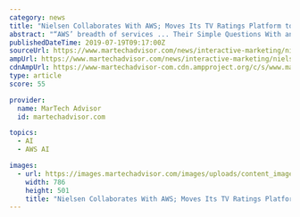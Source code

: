 ```yaml
---
category: news
title: "Nielsen Collaborates With AWS; Moves Its TV Ratings Platform to a Cloud-Based Infrastructure"
abstract: "“AWS’ breadth of services ... Their Simple Questions With an emerging cloud-based infrastructure and sharpened Machine Learning and Artificial Intelligence expertise, Nielsen is now modernizing their platform in order to give clients data to both ..."
publishedDateTime: 2019-07-19T09:17:00Z
sourceUrl: https://www.martechadvisor.com/news/interactive-marketing/nielsen-collaborates-with-aws-moves-its-tv-ratings-platform-to-a-cloud-based-infrastructure/
ampUrl: https://www.martechadvisor.com/news/interactive-marketing/nielsen-collaborates-with-aws-moves-its-tv-ratings-platform-to-a-cloud-based-infrastructure/
cdnAmpUrl: https://www-martechadvisor-com.cdn.ampproject.org/c/s/www.martechadvisor.com/news/interactive-marketing/nielsen-collaborates-with-aws-moves-its-tv-ratings-platform-to-a-cloud-based-infrastructure/
type: article
score: 55

provider:
  name: MarTech Advisor
  id: martechadvisor.com

topics:
  - AI
  - AWS AI

images:
  - url: https://images.martechadvisor.com/images/uploads/content_images/neilsen_collaborates_with_aws_5d31863261345.jpg
    width: 786
    height: 501
    title: "Nielsen Collaborates With AWS; Moves Its TV Ratings Platform to a Cloud-Based Infrastructure"
---
```

